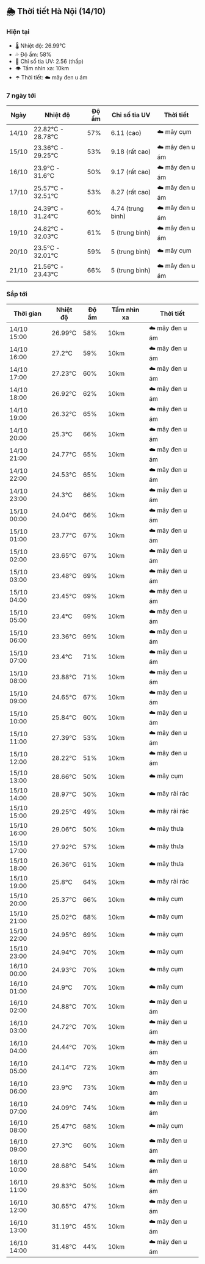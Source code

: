 ## 🌦️ Thời tiết Hà Nội (14/10)

### Hiện tại

- 🌡️ Nhiệt độ: 26.99℃
- 💦 Độ ẩm: 58%
- 🌟 Chỉ số tia UV: 2.56 (thấp)
- 👁️ Tầm nhìn xa: 10km
- ☂️ Thời tiết: ☁️ mây đen u ám

### 7 ngày tới

| Ngày | Nhiệt độ | Độ ẩm | Chỉ số tia UV | Thời tiết |
| --- | --- | --- | --- | --- |
| 14/10 | 22.82℃ - 28.78℃ | 57% | 6.11 (cao) | ☁️ mây cụm |
| 15/10 | 23.36℃ - 29.25℃ | 53% | 9.18 (rất cao) | ☁️ mây đen u ám |
| 16/10 | 23.9℃ - 31.6℃ | 50% | 9.17 (rất cao) | ☁️ mây đen u ám |
| 17/10 | 25.57℃ - 32.51℃ | 53% | 8.27 (rất cao) | ☁️ mây đen u ám |
| 18/10 | 24.39℃ - 31.24℃ | 60% | 4.74 (trung bình) | ☁️ mây đen u ám |
| 19/10 | 24.82℃ - 32.03℃ | 61% | 5 (trung bình) | ☁️ mây đen u ám |
| 20/10 | 23.5℃ - 32.01℃ | 59% | 5 (trung bình) | ☁️ mây cụm |
| 21/10 | 21.56℃ - 23.43℃ | 66% | 5 (trung bình) | ☁️ mây đen u ám |

### Sắp tới

| Thời gian | Nhiệt độ | Độ ẩm | Tầm nhìn xa | Thời tiết |
| --- | --- | --- | --- | --- |
| 14/10 15:00 | 26.99℃ | 58% | 10km | ☁️ mây đen u ám |
| 14/10 16:00 | 27.2℃ | 59% | 10km | ☁️ mây đen u ám |
| 14/10 17:00 | 27.23℃ | 60% | 10km | ☁️ mây đen u ám |
| 14/10 18:00 | 26.92℃ | 62% | 10km | ☁️ mây đen u ám |
| 14/10 19:00 | 26.32℃ | 65% | 10km | ☁️ mây đen u ám |
| 14/10 20:00 | 25.3℃ | 66% | 10km | ☁️ mây đen u ám |
| 14/10 21:00 | 24.77℃ | 65% | 10km | ☁️ mây đen u ám |
| 14/10 22:00 | 24.53℃ | 65% | 10km | ☁️ mây đen u ám |
| 14/10 23:00 | 24.3℃ | 66% | 10km | ☁️ mây đen u ám |
| 15/10 00:00 | 24.04℃ | 66% | 10km | ☁️ mây đen u ám |
| 15/10 01:00 | 23.77℃ | 67% | 10km | ☁️ mây đen u ám |
| 15/10 02:00 | 23.65℃ | 67% | 10km | ☁️ mây đen u ám |
| 15/10 03:00 | 23.48℃ | 69% | 10km | ☁️ mây đen u ám |
| 15/10 04:00 | 23.45℃ | 69% | 10km | ☁️ mây đen u ám |
| 15/10 05:00 | 23.4℃ | 69% | 10km | ☁️ mây đen u ám |
| 15/10 06:00 | 23.36℃ | 69% | 10km | ☁️ mây đen u ám |
| 15/10 07:00 | 23.4℃ | 71% | 10km | ☁️ mây đen u ám |
| 15/10 08:00 | 23.88℃ | 71% | 10km | ☁️ mây đen u ám |
| 15/10 09:00 | 24.65℃ | 67% | 10km | ☁️ mây đen u ám |
| 15/10 10:00 | 25.84℃ | 60% | 10km | ☁️ mây đen u ám |
| 15/10 11:00 | 27.39℃ | 53% | 10km | ☁️ mây đen u ám |
| 15/10 12:00 | 28.22℃ | 51% | 10km | ☁️ mây đen u ám |
| 15/10 13:00 | 28.66℃ | 50% | 10km | ☁️ mây cụm |
| 15/10 14:00 | 28.97℃ | 50% | 10km | ☁️ mây rải rác |
| 15/10 15:00 | 29.25℃ | 49% | 10km | ☁️ mây rải rác |
| 15/10 16:00 | 29.06℃ | 50% | 10km | ☁️ mây thưa |
| 15/10 17:00 | 27.92℃ | 57% | 10km | ☁️ mây thưa |
| 15/10 18:00 | 26.36℃ | 61% | 10km | ☁️ mây thưa |
| 15/10 19:00 | 25.8℃ | 64% | 10km | ☁️ mây rải rác |
| 15/10 20:00 | 25.37℃ | 66% | 10km | ☁️ mây cụm |
| 15/10 21:00 | 25.02℃ | 68% | 10km | ☁️ mây cụm |
| 15/10 22:00 | 24.95℃ | 69% | 10km | ☁️ mây cụm |
| 15/10 23:00 | 24.94℃ | 70% | 10km | ☁️ mây cụm |
| 16/10 00:00 | 24.93℃ | 70% | 10km | ☁️ mây cụm |
| 16/10 01:00 | 24.9℃ | 70% | 10km | ☁️ mây cụm |
| 16/10 02:00 | 24.88℃ | 70% | 10km | ☁️ mây đen u ám |
| 16/10 03:00 | 24.72℃ | 70% | 10km | ☁️ mây đen u ám |
| 16/10 04:00 | 24.44℃ | 70% | 10km | ☁️ mây đen u ám |
| 16/10 05:00 | 24.14℃ | 72% | 10km | ☁️ mây đen u ám |
| 16/10 06:00 | 23.9℃ | 73% | 10km | ☁️ mây đen u ám |
| 16/10 07:00 | 24.09℃ | 74% | 10km | ☁️ mây đen u ám |
| 16/10 08:00 | 25.47℃ | 68% | 10km | ☁️ mây cụm |
| 16/10 09:00 | 27.3℃ | 60% | 10km | ☁️ mây đen u ám |
| 16/10 10:00 | 28.68℃ | 54% | 10km | ☁️ mây đen u ám |
| 16/10 11:00 | 29.83℃ | 50% | 10km | ☁️ mây đen u ám |
| 16/10 12:00 | 30.65℃ | 47% | 10km | ☁️ mây đen u ám |
| 16/10 13:00 | 31.19℃ | 45% | 10km | ☁️ mây đen u ám |
| 16/10 14:00 | 31.48℃ | 44% | 10km | ☁️ mây đen u ám |
